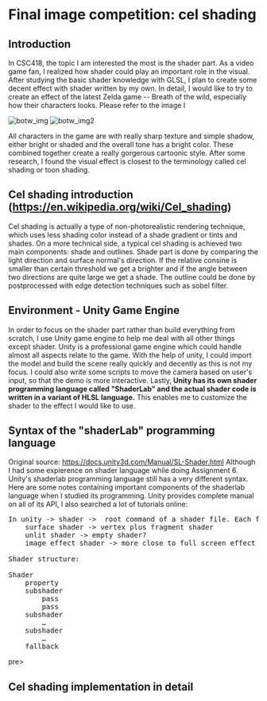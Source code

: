 # Final image competition: cel shading

## Introduction

In CSC418, the topic I am interested the most is the shader part. As a video game fan, I realized how shader could play an important role in the visual. After studying the basic shader knowledge with GLSL, I plan to create some decent effect with shader written by my own. In detail, I would like to try to create an effect of the latest Zelda game -- Breath of the wild, especially how their characters looks. Please refer to the image I 

![botw_img](http://static.gosunoob.com/img/1/2017/03/zelda-breath-of-the-wild-guides-2.jpg)
![botw_img2](https://nintendosoup.com/wp-content/uploads/2017/06/legendofzelda_botw_ss_3-1038x576.jpg)

All characters in the game are with really sharp texture and simple shadow, either bright or shaded and the overall tone has a bright color. These combined together create a really gorgerous cartoonic style. After some research, I found the visual effect is closest to the terminology called cel shading or toon shading. 

## Cel shading introduction (https://en.wikipedia.org/wiki/Cel_shading)

Cel shading is actually a type of non-photorealistic rendering technique, which uses less shading color instead of a shade gradient or tints and shades. On a more technical side, a typical cel shading is achieved two main components: shade and outlines. Shade part is done by comparing the light direction and surface normal's direction. If the relative consine is smaller than certain threshold we get a brighter and if the angle between two directions are quite large we get a shade. The outline could be done by postprocessed with edge detection techniques such as sobel filter.

## Environment - Unity Game Engine

In order to focus on the shader part rather than build everything from scratch, I use Unity game engine to help me deal with all other things except shader. Unity is a professional game engine which could handle almost all aspects relate to the game. With the help of unity, I could import the model and build the scene really quickly and decently as this is not my focus. I could also write some scripts to move the camera based on user's input, so that the demo is more interactive. Lastly, **Unity has its own shader programming language called "ShaderLab" and the actual shader code is written in a variant of HLSL language.** This enables me to customize the shader to the effect I would like to use.

## Syntax of the "shaderLab" programming language

Original source: https://docs.unity3d.com/Manual/SL-Shader.html
Although I had some expierence on shader language while doing Assignment 6. Unity's shaderlab programming language still has a very different syntax. Here are some notes containing important components of the shaderlab language when I studied its programming. Unity provides complete manual on all of its API, I also searched a lot of tutorials online:

<pre>
In unity -> shader ->  root command of a shader file. Each file must define one (and only one) Shader. It specifies how any objects whose material uses this shader are rendered.
	surface shader -> vertex plus fragment shader
	unlit shader -> empty shader?
	image effect shader -> more close to full screen effect

Shader structure:

Shader
	property
	subshader
		pass
		pass
	subshader
		…
	subshader
		…
	fallback
</pre>pre>


## Cel shading implementation in detail


